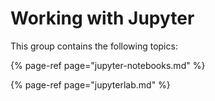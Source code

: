 # Working with Jupyter

This group contains the following topics:

{% page-ref page="jupyter-notebooks.md" %}

{% page-ref page="jupyterlab.md" %}



